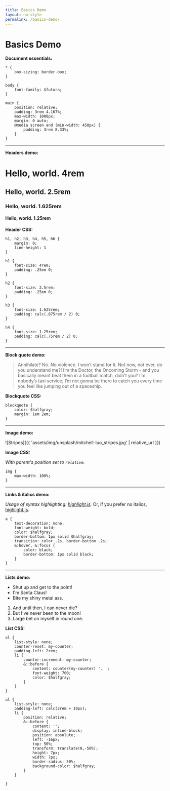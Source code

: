 ```yaml
---
title: Basics Demo
layout: no-style
permalink: /basics-demo/
---
```


<main class="basics-demo-wrapper" markdown="1">

# Basics Demo

**Document essentials:**

```
* {
	box-sizing: border-box;
}

body {
	font-family: $futura;
}

main {
	position: relative;
	padding: 3rem 4.167%;
	max-width: 1000px;
	margin: 0 auto;
	@media screen and (min-width: 450px) {
		padding: 3rem 8.33%;
	}	
}
```

***

**Headers demo:**

# <h1> Hello, world. 4rem
## <h2> Hello, world. 2.5rem
### <h3> Hello, world. 1.625rem
#### <h4> Hello, world. 1.25rem

**Header CSS:**

```
h1, h2, h3, h4, h5, h6 {
	margin: 0;
	line-height: 1
}

h1 {
	font-size: 4rem;
	padding: .25em 0;
}

h2 {
	font-size: 2.5rem;
	padding: .25em 0;
}

h3 {
	font-size: 1.625rem;
	padding: calc(.875rem / 2) 0;
}

h4 {
	font-size: 1.25rem;
	padding: calc(.75rem / 2) 0;
}
```

***

**Block quote demo:**

> Annihilate? No. No violence. I won’t stand for it. Not now, not ever, do you understand me?! I’m the Doctor, the Oncoming Storm - and you basically meant beat them in a football match, didn’t you? I’m nobody’s taxi service; I’m not gonna be there to catch you every time you feel like jumping out of a spaceship.

**Blockquote CSS:**

```
blockquote {
	color: $halfgray;
	margin: 1em 2em;
}
```

***

**Image demo:**

![Stripes]({{ 'assets/img/unsplash/mitchell-luo_stripes.jpg' | relative_url }})

**Image CSS:**

*With parent's position set to `relative`.*

```
img {
	max-width: 100%;
}
```

***

**Links & italics demo:**

*Usage of syntax highlighting: [highlight.js](https://highlightjs.org/).* Or, if you prefer no italics, [highlight.js](https://highlightjs.org/).

```
a {
	text-decoration: none;
	font-weight: bold;
	color: $halfgray;
	border-bottom: 1px solid $halfgray;
	transition: color .2s, border-bottom .2s;
	&:hover, &:focus {
		color: black;
		border-bottom: 1px solid black;
	}
}

```

***

**Lists demo:**

- Shut up and get to the point!
- I'm Santa Claus!
- Bite my shiny metal ass.

1. And until then, I can never die?
2. But I've never been to the moon!
3. Large bet on myself in round one.

**List CSS:**

```
ol {
	list-style: none;
	counter-reset: my-counter;
	padding-left: 2rem;
	li {
		counter-increment: my-counter;
		&::before {
			content: counter(my-counter) '. ';
			font-weight: 700;
			color: $halfgray;
		}
	}
}

ul {
	list-style: none;
	padding-left: calc(2rem + 19px);
	li {
		position: relative;
		&::before {
			content: '';
			display: inline-block;
			position: absolute;
			left: -16px;
			top: 50%;
			transform: translate(0,-50%);
			height: 7px;
			width: 7px;
			border-radius: 50%;
			background-color: $halfgray;
		}
	}

}
```

</main>